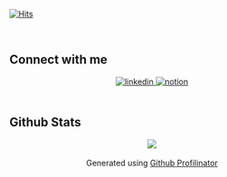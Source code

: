 [![Hits](https://hits.seeyoufarm.com/api/count/incr/badge.svg?url=https%3A%2F%2Fgithub.com%2FMinzino&count_bg=%230AEEF7&title_bg=%23555555&icon=github.svg&icon_color=%23E7E7E7&title=hits&edge_flat=false)](https://hits.seeyoufarm.com)

<br/>  


## Connect with me  
<div align="center">
<a href="https://linkedin.com/in/watermelon-cider" target="_blank">
<img src=https://img.shields.io/badge/linkedin-%231E77B5.svg?&style=for-the-badge&logo=linkedin&logoColor=white alt=linkedin style="margin-bottom: 5px;" />
</a>

<a href="https://meenzino.notion.site/Tech-Blog-ad05c0319c8a49b2bf5b06474c737761" target="_blank">
<img src=https://img.shields.io/badge/Notion-000000?style=for-the-badge&logo=Notion&logoColor=white alt=notion style="margin-bottom: 5px;"/></a>

</div>  
  

<br/>  


## Github Stats  
<div align="center"><img src="https://github-readme-stats.vercel.app/api?username=minzino&show_icons=true&count_private=true&hide_border=true" align="center" /></div>   

<br/>  

<div align="center">Generated using <a href="https://profilinator.rishav.dev/" target="_blank">Github Profilinator</a></div>
